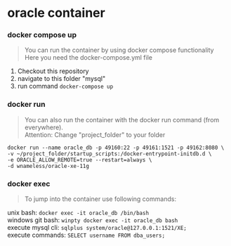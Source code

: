 # oracle container

### docker compose up

> You can run the container by using docker compose functionality<br/>
> Here you need the docker-compose.yml file<br/>

1. Checkout this repository
2. navigate to this folder "mysql"
2. run command `docker-compose up`

### docker run

> You can also run the container with the docker run command (from everywhere).<br/>
> Attention: Change "project_folder" to your folder<br/>

`docker run --name oracle_db -p 49160:22 -p 49161:1521 -p 49162:8080 \`<br/>
`-v ~/project_folder/startup_scripts:/docker-entrypoint-initdb.d \`<br/>
`-e ORACLE_ALLOW_REMOTE=true --restart=always \`<br/>
`-d wnameless/oracle-xe-11g`<br/>

### docker exec

> To jump into the container use following commands:<br/>

unix bash: `docker exec -it oracle_db /bin/bash`<br/>
windows git bash: `winpty docker exec -it oracle_db bash`<br/>
execute mysql cli: `sqlplus system/oracle@127.0.0.1:1521/XE;`<br/>
execute commands: `SELECT username FROM dba_users;`<br/>
